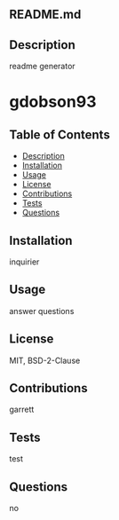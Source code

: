 
  
  ## README.md

  ## Description

  readme generator
  
  # gdobson93

  ## Table of Contents 

  * [Description](#Description)
  * [Installation](#Installation)
  * [Usage](#Usage)
  * [License](#License)
  * [Contributions](#Contribrutions)
  * [Tests](#Tests)
  * [Questions](#Questions)
  

  ## Installation

  inquirier

  ## Usage

  answer questions

  ## License

  MIT, BSD-2-Clause

  ## Contributions

  garrett

  ## Tests 

  test

  ## Questions

  no

